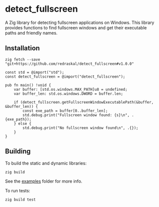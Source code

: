 # detect_fullscreen

A Zig library for detecting fullscreen applications on Windows. This library provides functions to find fullscreen windows and get their executable paths and friendly names.

## Installation

`zig fetch --save "git+https://github.com/redraskal/detect_fullscreen#v1.0.0"`

```zig
const std = @import("std");
const detect_fullscreen = @import("detect_fullscreen");

pub fn main() !void {
    var buffer: [std.os.windows.MAX_PATH]u8 = undefined;
    var buffer_len: std.os.windows.DWORD = buffer.len;

    if (detect_fullscreen.getFullscreenWindowExecutablePath(&buffer, &buffer_len)) {
        const exe_path = buffer[0..buffer_len];
        std.debug.print("Fullscreen window found: {s}\n", .{exe_path});
    } else {
        std.debug.print("No fullscreen window found\n", .{});
    }
}
```

## Building

To build the static and dynamic libraries:

```bash
zig build
```

See the [examples](examples/) folder for more info.

To run tests:

```bash
zig build test
```
